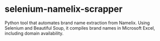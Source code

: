 # selenium-namelix-scrapper
Python tool that automates brand name extraction from Namelix. Using Selenium and Beautiful Soup, it compiles brand names in Microsoft Excel, including domain availability. 
